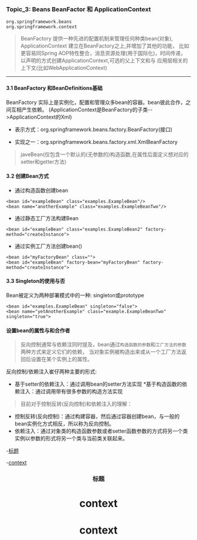 ### Topic_3: Beans BeanFactor 和 ApplicationContext

    org.springframework.beans
    org.springframework.context
    
    
> BeanFactory 提供一种先进的配置机制来管理任何种类bean(对象), ApplicationContext 建立在BeanFactory之上,并增加了其他的功能，
    比如更容易同Spring AOP特性整合，消息资源处理(用于国际化)，时间传递， 以声明的方式创建ApplicationContext,可选的父上下文和与
    应用层相关的上下文(比如WebApplicationContext)
    
  ---------------------------------------------
  #### 3.1 BeanFactory 和BeanDefinitions基础
  
  BeanFactory 实际上是实例化，配置和管理众多bean的容器。bean彼此合作，之间互相产生依赖。
  (ApplicationContext是BeanFactory的子类-->ApplicationContext的Xml)
  * 表示方式：org.springframework.beans.factory.BeanFactory(接口)
  
  * 实现之一：org.springframework.beans.factory.xml.XmlBeanFactory
  
  
  > javeBean(仅包含一个默认的(无参数的)构造函数,在属性后面定义想对应的setter和getter方法)
  
#### 3.2 创建Bean方式
* 通过构造函数创建bean
```
<bean id="exampleBean" class="examples.ExampleBean"/>
<bean name="anotherExample" class="examples.ExampleBeanTwo"/>
```
* 通过静态工厂方法构建Bean
 ```
 <bean id="exampleBean" class="examples.ExampleBean2" factory-method="createInstance">
 ```
 * 通过实例工厂方法创建bean()
 ```
 <bean id="myFactoryBean" class="">
 <bean id="exampleBean" factory-bean="myFactoryBean" factory-method="createInstance">
 ```
 #### 3.3 Singleton的使用与否
  Bean被定义为两种部署模式中的一种: singleton或prototype
  ```
  <bean id="examples.ExampleBean" singleton="false">
  <bean name="yetAnotherExample" class="example.ExampleBeanTwo" singleton="true">
  ```
 
  #### 设置bean的属性与和合作者
 
 > 反向控制通常与依赖注同时提及，bean通过`构造函数的参数`和`工厂方法的参数`两种方式来定义它们的依赖，
 当对象实例被构造出来或从一个工厂方法返回后设置在某个实例上的属性。
 
 反向控制/依赖注入崔仔两种主要的形式:
 
 * 基于setter的依赖注入：通过调用bean的setter方法实现
 *基于构造函数的依赖注入：通过调用带有很多参数的构造方法实现
 

 > 目前对于控制反转(反向控制)和依赖注入的理解：
   * 控制反转(反向控制)：通过构建容器，然后通过容器创建bean，与一般的bean实例化方式相反，所以称为反向控制。
   * 依赖注入：通过对象类的构造函数参数或者setter函数参数的方式将另一个类实例以参数的形式将另一个类与当前类关联起来。
 
 
 
 
 
 
 
 
  
 -[标题](#topic)
 
 -[context](#context)
 
 <h3 id="topic" align="center" lang="fr">标题</h3>
 <h1 id="context" align="center" title="true">context</h3>
  <h1 id="context" align="center" title="true" lang="fr">context</h3>
